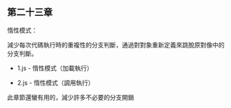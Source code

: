 ## 第二十三章

惰性模式：

減少每次代碼執行時的重複性的分支判斷，通過對對象重新定義來跳脫原對像中的分支判斷。

- 1.js - 惰性模式（加載執行）

- 2.js - 惰性模式（調用執行）

此章節還蠻有用的，減少許多不必要的分支開銷